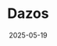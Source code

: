---  
layout: startup_page  
title: "Dazos"  
id: "dazos.com"  
permalink: "/dazosdazos.com05192025/"  
website: "https://dazos.com"  
funding_round: "Series A"  
funding_amount: "$25M"  
investors: "Radian Capital"  
about: "Dazos is an all-in-one CRM platform designed for behavioral health providers. It centralizes and simplifies admissions and revenue workflows, helping providers focus on patient care. The platform is built for behavioral health users and workflows and helps providers grow efficiently without the expenses typically associated with highly-customized software."  
markets: "Healthtech, CRM, Mental Health"  
hq: "Boca Raton, Florida, United States"  
founded_year: "2018"  
linkedin: "https://www.linkedin.com/company/dazoshealth"  
twitter: "https://twitter.com/DazosHealth"  
instagram: ""  
facebook: "https://www.facebook.com/dazoshealth/"  
crunchbase: "https://www.crunchbase.com/organization/dazos"  
pitchbook: "https://pitchbook.com/profiles/company/522536-77"  

date_display: "19-May-2025"  
date: "2025-05-19"

# SEO Optimization  
meta_title: "Dazos - Series A Funding ($25M)"  
meta_description: "Dazos, Dazos is an all-in-one CRM platform designed for behavioral health providers. It centralizes and simplifies admissions and revenue workflows, helping ..."  
meta_keywords: "Dazos, Healthtech, CRM, Mental Health, Series A funding"  
canonical_url: "https://startup.projectstartups.com/dazosdazos.com05192025/"  
---